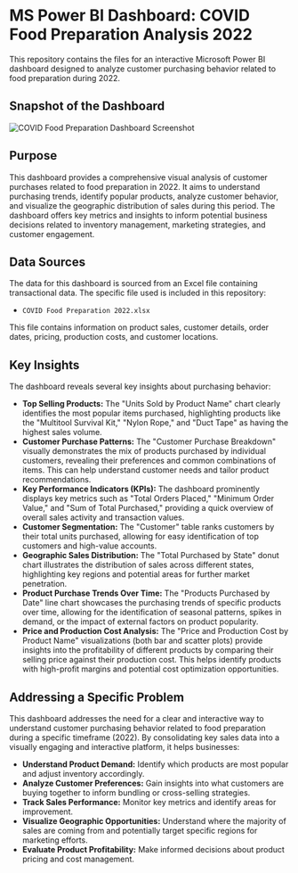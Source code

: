 # MS Power BI Dashboard: COVID Food Preparation Analysis 2022

This repository contains the files for an interactive Microsoft Power BI dashboard designed to analyze customer purchasing behavior related to food preparation during 2022.


## Snapshot of the Dashboard

![COVID Food Preparation Dashboard Screenshot](![covid_food_prep_dashboard](https://github.com/user-attachments/assets/ed92982f-9ba0-43aa-8813-c5add35e858f))


## Purpose

This dashboard provides a comprehensive visual analysis of customer purchases related to food preparation in 2022. It aims to understand purchasing trends, identify popular products, analyze customer behavior, and visualize the geographic distribution of sales during this period. The dashboard offers key metrics and insights to inform potential business decisions related to inventory management, marketing strategies, and customer engagement.

## Data Sources

The data for this dashboard is sourced from an Excel file containing transactional data. The specific file used is included in this repository:

* `COVID Food Preparation 2022.xlsx`

This file contains information on product sales, customer details, order dates, pricing, production costs, and customer locations.

## Key Insights

The dashboard reveals several key insights about purchasing behavior:

* **Top Selling Products:**  The "Units Sold by Product Name" chart clearly identifies the most popular items purchased, highlighting products like the "Multitool Survival Kit," "Nylon Rope," and "Duct Tape" as having the highest sales volume.
* **Customer Purchase Patterns:** The "Customer Purchase Breakdown" visually demonstrates the mix of products purchased by individual customers, revealing their preferences and common combinations of items. This can help understand customer needs and tailor product recommendations.
* **Key Performance Indicators (KPIs):** The dashboard prominently displays key metrics such as "Total Orders Placed," "Minimum Order Value," and "Sum of Total Purchased," providing a quick overview of overall sales activity and transaction values.
* **Customer Segmentation:** The "Customer" table ranks customers by their total units purchased, allowing for easy identification of top customers and high-value accounts.
* **Geographic Sales Distribution:** The "Total Purchased by State" donut chart illustrates the distribution of sales across different states, highlighting key regions and potential areas for further market penetration.
* **Product Purchase Trends Over Time:** The "Products Purchased by Date" line chart showcases the purchasing trends of specific products over time, allowing for the identification of seasonal patterns, spikes in demand, or the impact of external factors on product popularity.
* **Price and Production Cost Analysis:** The "Price and Production Cost by Product Name" visualizations (both bar and scatter plots) provide insights into the profitability of different products by comparing their selling price against their production cost. This helps identify products with high-profit margins and potential cost optimization opportunities.

## Addressing a Specific Problem

This dashboard addresses the need for a clear and interactive way to understand customer purchasing behavior related to food preparation during a specific timeframe (2022). By consolidating key sales data into a visually engaging and interactive platform, it helps businesses:

* **Understand Product Demand:**  Identify which products are most popular and adjust inventory accordingly.
* **Analyze Customer Preferences:** Gain insights into what customers are buying together to inform bundling or cross-selling strategies.
* **Track Sales Performance:** Monitor key metrics and identify areas for improvement.
* **Visualize Geographic Opportunities:**  Understand where the majority of sales are coming from and potentially target specific regions for marketing efforts.
* **Evaluate Product Profitability:** Make informed decisions about product pricing and cost management.
